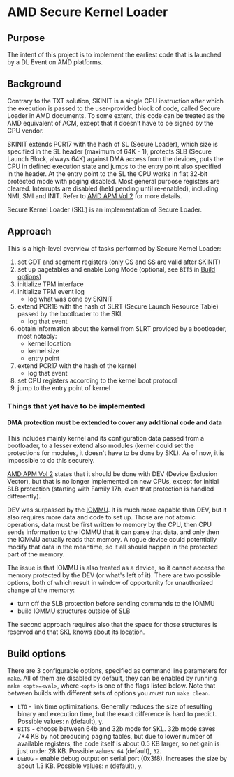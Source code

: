 # AMD Secure Kernel Loader

## Purpose

The intent of this project is to implement the earliest code that is launched by
a DL Event on AMD platforms.

## Background

Contrary to the TXT solution, SKINIT is a single CPU instruction after which the
execution is passed to the user-provided block of code, called Secure Loader in
AMD documents. To some extent, this code can be treated as the AMD equivalent of
ACM, except that it doesn't have to be signed by the CPU vendor.

SKINIT extends PCR17 with the hash of SL (Secure Loader), which size is
specified in the SL header (maximum of 64K - 1), protects SLB (Secure Launch
Block, always 64K) against DMA access from the devices, puts the CPU in defined
execution state and jumps to the entry point also specified in the header. At
the entry point to the SL the CPU works in flat 32-bit protected mode with
paging disabled. Most general purpose registers are cleared. Interrupts are
disabled (held pending until re-enabled), including NMI, SMI and INIT. Refer to
[AMD APM Vol 2](../references/AMD64-Architecture-Programmers-Manual_Volume-2_Ch15.27_rev3.29.pdf)
for more details.

Secure Kernel Loader (SKL) is an implementation of Secure Loader.

## Approach

This is a high-level overview of tasks performed by Secure Kernel Loader:

1. set GDT and segment registers (only CS and SS are valid after SKINIT)
2. set up pagetables and enable Long Mode (optional, see `BITS` in
   [Build options](#build-options))
3. initialize TPM interface
4. initialize TPM event log
    * log what was done by SKINIT
5. extend PCR18 with the hash of SLRT (Secure Launch Resource Table) passed by
   the bootloader to the SKL
    * log that event
6. obtain information about the kernel from SLRT provided by a bootloader, most
   notably:
    * kernel location
    * kernel size
    * entry point
7. extend PCR17 with the hash of the kernel
    * log that event
8. set CPU registers according to the kernel boot protocol
9. jump to the entry point of kernel

### Things that yet have to be implemented

#### DMA protection must be extended to cover any additional code and data

This includes mainly kernel and its configuration data passed from a bootloader,
to a lesser extend also modules (kernel could set the protections for modules,
it doesn't have to be done by SKL). As of now, it is impossible to do this
securely.

[AMD APM Vol 2](../references/AMD64-Architecture-Programmers-Manual_Volume-2_Ch15.27_rev3.29.pdf)
states that it should be done with DEV (Device Exclusion Vector), but that is no
longer implemented on new CPUs, except for initial SLB protection (starting with
Family 17h, even that protection is handled differently).

DEV was surpassed by the [IOMMU](https://www.amd.com/content/dam/amd/en/documents/processor-tech-docs/specifications/48882_IOMMU.pdf).
It is much more capable than DEV, but it also requires more data and code to set
up. Those are not atomic operations, data must be first written to memory by the
CPU, then CPU sends information to the IOMMU that it can parse that data, and
only then the IOMMU actually reads that memory. A rogue device could potentially
modify that data in the meantime, so it all should happen in the protected part
of the memory.

The issue is that IOMMU is also treated as a device, so it cannot access the
memory protected by the DEV (or what's left of it). There are two possible
options, both of which result in window of opportunity for unauthorized change
of the memory:

* turn off the SLB protection before sending commands to the IOMMU
* build IOMMU structures outside of SLB

The second approach requires also that the space for those structures is
reserved and that SKL knows about its location.

## Build options

There are 3 configurable options, specified as command line parameters for
`make`. All of them are disabled by default, they can be enabled by running
`make <opt>=<val>`, where `<opt>` is one of the flags listed below. Note that
between builds with different sets of options you _must_ run `make clean`.

* `LTO` - link time optimizations. Generally reduces the size of resulting
  binary and execution time, but the exact difference is hard to predict.
  Possible values: `n` (default), `y`.
* `BITS` - choose between 64b and 32b mode for SKL. 32b mode saves 7\*4 KB by
  not producing paging tables, but due to lower number of available registers,
  the code itself is about 0.5 KB larger, so net gain is just under 28 KB.
  Possible values: `64` (default), `32`.
* `DEBUG` - enable debug output on serial port (0x3f8). Increases the size by
  about 1.3 KB. Possible values: `n` (default), `y`.
